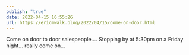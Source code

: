 ```yaml
---
publish: "true"
date: 2022-04-15 16:55:26
url: https://ericmwalk.blog/2022/04/15/come-on-door.html
---
```

Come on door to door salespeople…. Stopping by at 5:30pm on a Friday night… really come on…